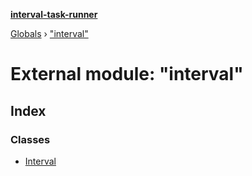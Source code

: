 **[interval-task-runner](../README.md)**

[Globals](../README.md) › ["interval"](_interval_.md)

# External module: "interval"

## Index

### Classes

* [Interval](../classes/_interval_.interval.md)